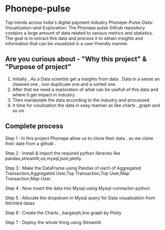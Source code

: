 # Phonepe-pulse
  Top trends across India's digital payment industry 
  Phonepe-Pulse-Data-Visualization-and-Exploration: The Phonepe pulse Github repository contains a large amount of data related to various metrics and statistics. The goal is to extract this data and process it to obtain insights and information that can be visualized in a user-friendly manner.
  
## Are you curious about - "Why this project" & "Purpose of project" 
1. Initially , As a Data scientist get a insights from data . Data in a sense an cleaned one , non dupilicate one and a sorted one .
2. After that we need a exploration of  what can be usefull of this data and where it  get impact in industry . 
3. Then manipulate the data according to the industry and processed.
4. It time for visulization the data in easy manner as like charts , graph and so on . 

## Complete process

Step 1 :
       In this project Phonepe allow us to clone their data . so we clone their date from a github .

Step 2 :
       Install & import the required python libraries like pandas,streamlit,os,mysql,json,plotly.

Step 3 :
       Make the DataFrame  using Pandas of each of Aggregated Transaction,Aggregated User,Top Transaction,Top User,Map Transaction,Map User.

Step 4 :
       Now insert the data into Mysql using Mysql-connector-python

Step 5 :
       Allocate the dropdown in Mysql query for Data visualization from fetchted datas

Step 6 :
       Create the Charts , bargarph,line graph by Plotly

Step 7 :
        Deploy the whole thing using Streamlit.
